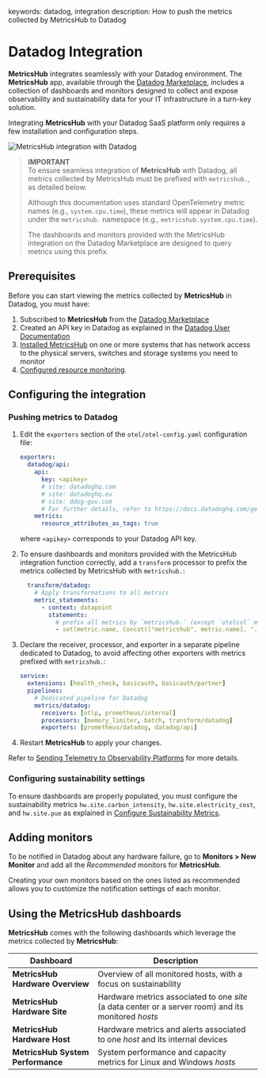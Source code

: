 keywords: datadog, integration
description: How to push the metrics collected by MetricsHub to Datadog

# Datadog Integration

<!-- MACRO{toc|fromDepth=1|toDepth=2|id=toc} -->

**MetricsHub** integrates seamlessly with your Datadog environment. The **MetricsHub** app, available through the [Datadog Marketplace](https://app.datadoghq.com/marketplace), includes a collection of dashboards and monitors designed to collect and expose observability and sustainability data for your IT infrastructure in a turn-key solution.

Integrating **MetricsHub** with your Datadog SaaS platform only requires a few installation and configuration steps.

![MetricsHub integration with Datadog](../images/metricshub-datadog-diagram.png)

> **IMPORTANT**  
> To ensure seamless integration of **MetricsHub** with Datadog, all metrics collected by MetricsHub must be prefixed with `metricshub.`, as detailed below.  
>  
> Although this documentation uses standard OpenTelemetry metric names (e.g., `system.cpu.time`), these metrics will appear in Datadog under the `metricshub.` namespace (e.g., `metricshub.system.cpu.time`).  
>  
> The dashboards and monitors provided with the MetricsHub integration on the Datadog Marketplace are designed to query metrics using this prefix.

## Prerequisites

Before you can start viewing the metrics collected by **MetricsHub** in Datadog, you must have:

1. Subscribed to **MetricsHub** from the [Datadog Marketplace](https://app.datadoghq.com/marketplace)
2. Created an API key in Datadog as explained in the [Datadog User Documentation](https://docs.datadoghq.com/account_management/api-app-keys/#add-an-api-key-or-client-token)
3. [Installed MetricsHub](../installation/index.md) on one or more systems that has network access to the physical servers, switches and storage systems you need to monitor
4. [Configured resource monitoring](../configuration/configure-monitoring.md).

## Configuring the integration

### Pushing metrics to Datadog

1. Edit the `exporters` section of the `otel/otel-config.yaml` configuration file:

    ```yaml
    exporters:
      datadog/api:
        api:
          key: <apikey>
          # site: datadoghq.com
          # site: datadoghq.eu
          # site: ddog-gov.com
          # For further details, refer to https://docs.datadoghq.com/getting_started/site/
        metrics:
          resource_attributes_as_tags: true
    ```

      where `<apikey>` corresponds to your Datadog API key.

2. To ensure dashboards and monitors provided with the MetricsHub integration function correctly, add a `transform` processor to prefix the metrics collected by MetricsHub with `metricshub.`:
  
    ```yaml
      transform/datadog:
        # Apply transformations to all metrics
        metric_statements:
          - context: datapoint
            statements:
              # prefix all metrics by `metricshub.` (except `otelcol` metrics, which come from the OpenTelemetry Collector itself)
              - set(metric.name, Concat(["metricshub", metric.name], ".")) where not IsMatch(metric.name, "^(metricshub\\.|otelcol_)")

3. Declare the receiver, processor, and exporter in a separate pipeline dedicated to Datadog, to avoid affecting other exporters with metrics prefixed with `metricshub.`:

    ```yaml
    service:
      extensions: [health_check, basicauth, basicauth/partner]
      pipelines:
        # Dedicated pipeline for Datadog
        metrics/datadog:
          receivers: [otlp, prometheus/internal]
          processors: [memory_limiter, batch, transform/datadog]
          exporters: [prometheus/datadog, datadog/api]
    ```

4. Restart **MetricsHub** to apply your changes.

Refer to [Sending Telemetry to Observability Platforms](../configuration/send-telemetry.md) for more details.

### Configuring sustainability settings

To ensure dashboards are properly populated, you must configure the sustainability metrics `hw.site.carbon_intensity`, `hw.site.electricity_cost`, and `hw.site.pue` as explained in [Configure Sustainability Metrics](../guides/configure-sustainability-metrics.md).

## Adding monitors

To be notified in Datadog about any hardware failure, go to **Monitors > New Monitor** and add all the *Recommended* monitors for **MetricsHub**.

Creating your own monitors based on the ones listed as recommended allows you to customize the notification settings of each monitor.

## Using the MetricsHub dashboards

**MetricsHub** comes with the following dashboards which leverage the metrics collected by **MetricsHub**:

| Dashboard             | Description                                                                                 |
|-----------------------|---------------------------------------------------------------------------------------------|
| **MetricsHub Hardware Overview** | Overview of all monitored hosts, with a focus on sustainability                             |
| **MetricsHub Hardware Site** | Hardware metrics associated to one *site* (a data center or a server room) and its monitored *hosts* |
| **MetricsHub Hardware Host** | Hardware metrics and alerts associated to one *host* and its internal devices                                   |
| **MetricsHub System Performance** | System performance and capacity metrics for Linux and Windows *hosts* |
